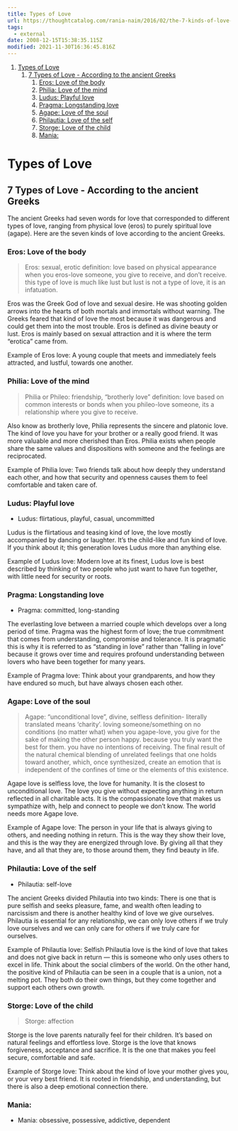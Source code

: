 ```yaml
---
title: Types of Love
url: https://thoughtcatalog.com/rania-naim/2016/02/the-7-kinds-of-love-and-how-they-can-help-you-define-yours-according-to-the-ancient-greeks/?utm_campaign=related&utm_source=thoughtcatalog&utm_term=rania-naim
tags:
  - external
date: 2008-12-15T15:38:35.115Z
modified: 2021-11-30T16:36:45.816Z
---
```


1. [Types of Love](#types-of-love)
   1. [7 Types of Love - According to the ancient Greeks](#7-types-of-love---according-to-the-ancient-greeks)
      1. [Eros: Love of the body](#eros-love-of-the-body)
      2. [Philia: Love of the mind](#philia-love-of-the-mind)
      3. [Ludus: Playful love](#ludus-playful-love)
      4. [Pragma: Longstanding love](#pragma-longstanding-love)
      5. [Agape: Love of the soul](#agape-love-of-the-soul)
      6. [Philautia: Love of the self](#philautia-love-of-the-self)
      7. [Storge: Love of the child](#storge-love-of-the-child)
      8. [Mania:](#mania)

# Types of Love

## 7 Types of Love - According to the ancient Greeks

The ancient Greeks had seven words for love that corresponded to different types of love, ranging from physical love (eros) to purely spiritual love (agape). Here are the seven kinds of love according to the ancient Greeks.

### Eros: Love of the body

> Eros: sexual, erotic
> definition: love based on physical appearance
> when you eros-love someone, you give to receive, and don’t receive. this type of love is much like lust but lust is not a type of love, it is an infatuation.

Eros was the Greek God of love and sexual desire. He was shooting golden arrows into the hearts of both mortals and immortals without warning. The Greeks feared that kind of love the most because it was dangerous and could get them into the most trouble. Eros is defined as divine beauty or lust. Eros is mainly based on sexual attraction and it is where the term “erotica” came from.

Example of Eros love: A young couple that meets and immediately feels attracted, and lustful, towards one another.

### Philia: Love of the mind

> Philia or Phileo: friendship, “brotherly love”
> definition: love based on common interests or bonds
> when you phileo-love someone, its a relationship where you give to receive.

Also know as brotherly love, Philia represents the sincere and platonic love. The kind of love you have for your brother or a really good friend. It was more valuable and more cherished than Eros. Philia exists when people share the same values and dispositions with someone and the feelings are reciprocated.

Example of Philia love: Two friends talk about how deeply they understand each other, and how that security and openness causes them to feel comfortable and taken care of.

### Ludus: Playful love

- Ludus: flirtatious, playful, casual, uncommitted

Ludus is the flirtatious and teasing kind of love, the love mostly accompanied by dancing or laughter. It’s the child-like and fun kind of love. If you think about it; this generation loves Ludus more than anything else.

Example of Ludus love: Modern love at its finest, Ludus love is best described by thinking of two people who just want to have fun together, with little need for security or roots.

### Pragma: Longstanding love

- Pragma: committed, long-standing

The everlasting love between a married couple which develops over a long period of time. Pragma was the highest form of love; the true commitment that comes from understanding, compromise and tolerance. It is pragmatic this is why it is referred to as “standing in love” rather than “falling in love” because it grows over time and requires profound understanding between lovers who have been together for many years.

Example of Pragma love: Think about your grandparents, and how they have endured so much, but have always chosen each other.

### Agape: Love of the soul

> Agape: “unconditional love”, divine, selfless
> definition- literally translated means ‘charity’. loving someone/something on no conditions (no matter what)
> when you agape-love, you give for the sake of making the other person happy. because you truly want the best for them. you have no intentions of receiving.
> The final result of the natural chemical blending of unrelated feelings that one holds toward another, which, once synthesized, create an emotion that is independent of the confines of time or the elements of this existence.

Agape love is selfless love, the love for humanity. It is the closest to unconditional love. The love you give without expecting anything in return reflected in all charitable acts. It is the compassionate love that makes us sympathize with, help and connect to people we don’t know. The world needs more Agape love.

Example of Agape love: The person in your life that is always giving to others, and needing nothing in return. This is the way they show their love, and this is the way they are energized through love. By giving all that they have, and all that they are, to those around them, they find beauty in life.

### Philautia: Love of the self

- Philautia: self-love

The ancient Greeks divided Philautia into two kinds: There is one that is pure selfish and seeks pleasure, fame, and wealth often leading to narcissism and there is another healthy kind of love we give ourselves. Philautia is essential for any relationship, we can only love others if we truly love ourselves and we can only care for others if we truly care for ourselves.

Example of Philautia love: Selfish Philautia love is the kind of love that takes and does not give back in return — this is someone who only uses others to excel in life. Think about the social climbers of the world. On the other hand, the positive kind of Philautia can be seen in a couple that is a union, not a melting pot. They both do their own things, but they come together and support each others own growth.

### Storge: Love of the child

> Storge: affection

Storge is the love parents naturally feel for their children. It’s based on natural feelings and effortless love. Storge is the love that knows forgiveness, acceptance and sacrifice. It is the one that makes you feel secure, comfortable and safe.

Example of Storge love: Think about the kind of love your mother gives you, or your very best friend. It is rooted in friendship, and understanding, but there is also a deep emotional connection there.

### Mania:

- Mania: obsessive, possessive, addictive, dependent
